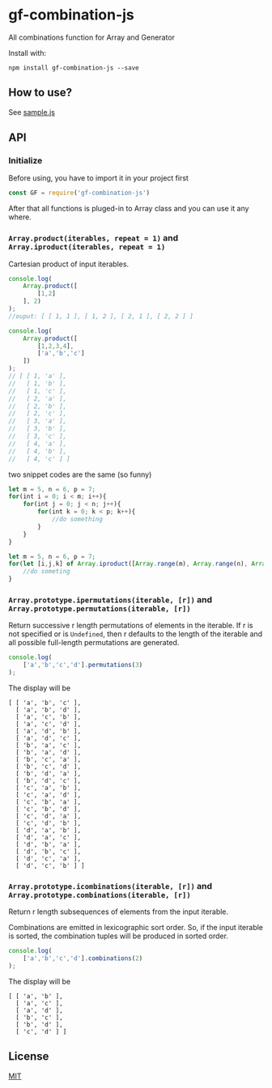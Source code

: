 # gf-combination-js
All combinations function for Array and Generator

Install with:
```
npm install gf-combination-js --save
```

## How to use?

See [sample.js](./sample.js)

## API

### Initialize

Before using, you have to import it in your project first

```js
const GF = require('gf-combination-js')
```
After that all functions is pluged-in to Array class and you can use it any where.

### `Array.product(iterables, repeat = 1)` and `Array.iproduct(iterables, repeat = 1)`
Cartesian product of input iterables.
```js
console.log(
    Array.product([
        [1,2]
    ], 2)
);
//ouput: [ [ 1, 1 ], [ 1, 2 ], [ 2, 1 ], [ 2, 2 ] ]

console.log(
    Array.product([
        [1,2,3,4],
        ['a','b','c']
    ])
);
// [ [ 1, 'a' ],
//   [ 1, 'b' ],
//   [ 1, 'c' ],
//   [ 2, 'a' ],
//   [ 2, 'b' ],
//   [ 2, 'c' ],
//   [ 3, 'a' ],
//   [ 3, 'b' ],
//   [ 3, 'c' ],
//   [ 4, 'a' ],
//   [ 4, 'b' ],
//   [ 4, 'c' ] ]
```

two snippet codes are the same (so funny)
```js
let m = 5, n = 6, p = 7;
for(int i = 0; i < m; i++){
    for(int j = 0; j < n; j++){
        for(int k = 0; k < p; k++){
            //do something
        }
    }
}
```

```js
let m = 5, n = 6, p = 7;
for(let [i,j,k] of Array.iproduct([Array.range(m), Array.range(n), Array.range(p)])){
    //do someting
}
```

### `Array.prototype.ipermutations(iterable, [r])` and `Array.prototype.permutations(iterable, [r])`
Return successive r length permutations of elements in the iterable.
If r is not specified or is `Undefined`, then r defaults to the length of the iterable and all possible full-length permutations are generated.
```js
console.log(
    ['a','b','c','d'].permutations(3)
);
```
The display will be
```
[ [ 'a', 'b', 'c' ],
  [ 'a', 'b', 'd' ],
  [ 'a', 'c', 'b' ],
  [ 'a', 'c', 'd' ],
  [ 'a', 'd', 'b' ],
  [ 'a', 'd', 'c' ],
  [ 'b', 'a', 'c' ],
  [ 'b', 'a', 'd' ],
  [ 'b', 'c', 'a' ],
  [ 'b', 'c', 'd' ],
  [ 'b', 'd', 'a' ],
  [ 'b', 'd', 'c' ],
  [ 'c', 'a', 'b' ],
  [ 'c', 'a', 'd' ],
  [ 'c', 'b', 'a' ],
  [ 'c', 'b', 'd' ],
  [ 'c', 'd', 'a' ],
  [ 'c', 'd', 'b' ],
  [ 'd', 'a', 'b' ],
  [ 'd', 'a', 'c' ],
  [ 'd', 'b', 'a' ],
  [ 'd', 'b', 'c' ],
  [ 'd', 'c', 'a' ],
  [ 'd', 'c', 'b' ] ]
```

### `Array.prototype.icombinations(iterable, [r])` and `Array.prototype.combinations(iterable, [r])`
Return r length subsequences of elements from the input iterable.

Combinations are emitted in lexicographic sort order. So, if the input iterable is sorted, the combination tuples will be produced in sorted order.
```js
console.log(
    ['a','b','c','d'].combinations(2)
);
```
The display will be
```
[ [ 'a', 'b' ],
  [ 'a', 'c' ],
  [ 'a', 'd' ],
  [ 'b', 'c' ],
  [ 'b', 'd' ],
  [ 'c', 'd' ] ]
```
## License

  
[MIT](https://github.com/NodeRedis/node_redis/blob/master/LICENSE)